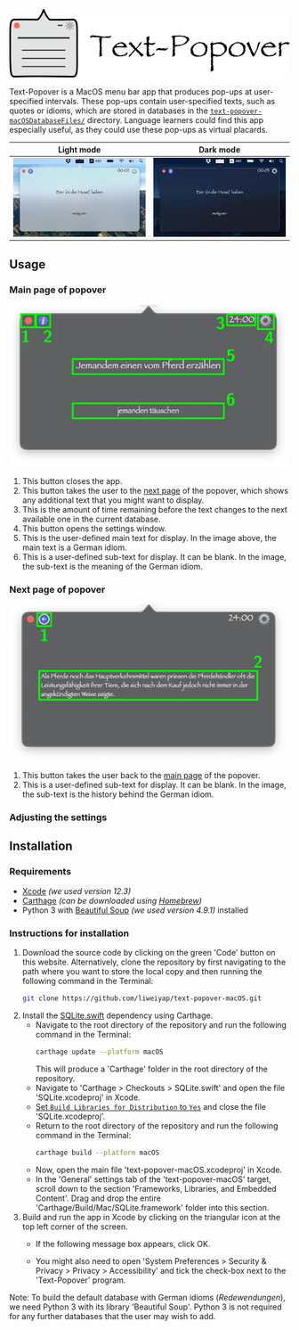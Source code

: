 ![](text-popover-macOS/Assets.xcassets/popover-appicon-with-text.imageset/popover-appicon-with-text.png)

Text-Popover is a MacOS menu bar app that produces pop-ups at user-specified intervals. These pop-ups contain user-specified texts, such as quotes or idioms, which are stored in databases in the [`text-popover-macOSDatabaseFiles/`](https://github.com/liweiyap/text-popover-macOS/tree/develop/text-popover-macOSDatabaseFiles) directory. Language learners could find this app especially useful, as they could use these pop-ups as virtual placards.

| Light mode             |  Dark mode               |
:-----------------------:|:-------------------------:
![](text-popover-macOS/Assets.xcassets/screenshot-screen-lightmode.png) | ![](text-popover-macOS/Assets.xcassets/screenshot-screen-darkmode.png)

## Usage

### Main page of popover

<img src="text-popover-macOS/Assets.xcassets/screenshot-demo-front.png" width="500"/>

1. This button closes the app.
2. This button takes the user to the [next page](#next-page-of-popover) of the popover, which shows any additional text that you might want to display.
3. This is the amount of time remaining before the text changes to the next available one in the current database.
4. This button opens the settings window.
5. This is the user-defined main text for display. In the image above, the main text is a German idiom.
6. This is a user-defined sub-text for display. It can be blank. In the image, the sub-text is the meaning of the German idiom.

### Next page of popover

<img src="text-popover-macOS/Assets.xcassets/screenshot-demo-back.png" width="500"/>

1. This button takes the user back to the [main page](#main-page-of-popover) of the popover.
2. This is a user-defined sub-text for display. It can be blank. In the image, the sub-text is the history behind the German idiom.

### Adjusting the settings

## Installation

### Requirements

* [Xcode](https://apps.apple.com/gb/app/xcode/id497799835?mt=12) _(we used version 12.3)_
* [Carthage](https://github.com/Carthage/Carthage) _(can be downloaded using [Homebrew](https://brew.sh/))_
* Python 3 with [Beautiful Soup](https://pypi.org/project/beautifulsoup4/) _(we used version 4.9.1)_ installed

### Instructions for installation

1. Download the source code by clicking on the green 'Code' button on this website. Alternatively, clone the repository by first navigating to the path where you want to store the local copy and then running the following command in the Terminal:
   ```bash
   git clone https://github.com/liweiyap/text-popover-macOS.git
   ```
2. Install the [SQLite.swift](https://github.com/stephencelis/SQLite.swift) dependency using Carthage.
   * Navigate to the root directory of the repository and run the following command in the Terminal:
     ```bash
     carthage update --platform macOS
     ```
     This will produce a 'Carthage' folder in the root directory of the repository.
   * Navigate to 'Carthage > Checkouts > SQLite.swift' and open the file 'SQLite.xcodeproj' in Xcode.
   * [Set `Build Libraries for Distribution` to `Yes`](https://stackoverflow.com/questions/60162207/module-was-not-compiled-with-library-evolution-support-using-it-means-binary-co) and close the file 'SQLite.xcodeproj'.
   * Return to the root directory of the repository and run the following command in the Terminal:
     ```bash
     carthage build --platform macOS
     ```
   * Now, open the main file 'text-popover-macOS.xcodeproj' in Xcode.
   * In the 'General' settings tab of the 'text-popover-macOS' target, scroll down to the section 'Frameworks, Libraries, and Embedded Content'. Drag and drop the entire 'Carthage/Build/Mac/SQLite.framework' folder into this section.
3. Build and run the app in Xcode by clicking on the triangular icon at the top left corner of the screen.
   * If the following message box appears, click OK.
     
     
   * You might also need to open 'System Preferences > Security & Privacy > Privacy > Accessibility' and tick the check-box next to the 'Text-Popover' program.

Note: To build the default database with German idioms (_Redewendungen_), we need Python 3 with its library 'Beautiful Soup'. Python 3 is not required for any further databases that the user may wish to add.

